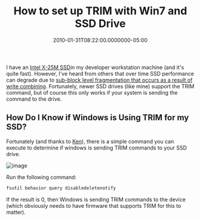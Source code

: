 ﻿---
title: How to set up TRIM with Win7 and SSD Drive
date: "2010-01-31T08:22:00.0000000-05:00"
description: I have an [Intel X-25M SSD in my developer workstation machine (and
featuredImage: img/how-to-set-up-trim-with-win7-and-ssd-drive-featured.png
---

I have an [Intel X-25M SSD](http://www.amazon.com/gp/product/B002IJA1EQ?ie=UTF8&tag=aspalliancecom&linkCode=as2&camp=1789&creative=390957&creativeASIN=B002IJA1EQ)in my developer workstation machine (and it's quite fast). However, I've heard from others that over time SSD performance can degrade due to [sub-block level fragmentation that occurs as a result of write combining](http://www.pcper.com/article.php?aid=669&type=expert&pid=7). Fortunately, newer SSD drives (like mine) support the TRIM command, but of course this only works if your system is sending the command to the drive.

## How Do I Know if Windows is Using TRIM for my SSD?

Fortunately (and thanks to [Ken](http://www.adopenstatic.com/cs/blogs/ken)), there is a simple command you can execute to determine if windows is sending TRIM commands to your SSD drive.

![image](/img/fsutil.png)

Run the following command:

```powershell
fsutil behavior query disabledeletenotify
```

If the result is 0, then Windows is sending TRIM commands to the device (which obviously needs to have firmware that supports TRIM for this to matter).

